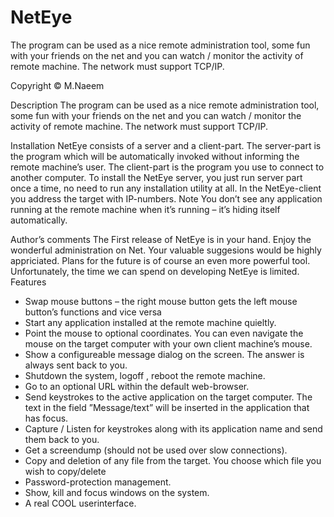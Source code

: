 # NetEye
The program can be used as a nice remote administration tool, some fun with your friends on the net and you can watch / monitor the activity of remote machine. The network must support TCP/IP.

Copyright © M.Naeem

Description
The program can be used as a nice remote administration tool, some fun with your friends on the net and you can watch / monitor the activity of remote machine. The network must support
TCP/IP.

Installation
NetEye consists of a server and a client-part. The server-part is the program which will be automatically invoked without informing the remote machine’s user. The client-part is the
program you use to connect to another computer. To install the NetEye server, you just run server part once a time, no need to run any installation
utility at all. In the NetEye-client you address the target with IP-numbers. Note You don’t see any application running at the remote machine when it’s running – it’s
hiding itself automatically. 

Author’s comments
The First release of NetEye is in your hand. Enjoy the wonderful administration on Net. Your valuable suggesions would be highly appriciated.
Plans for the future is of course an even more powerful tool. Unfortunately, the time we can spend on developing NetEye is limited.
Features
- Swap mouse buttons – the right mouse button gets the left mouse button’s functions and vice versa
- Start any application installed at the remote machine quieltly.
- Point the mouse to optional coordinates. You can even navigate the mouse on the target computer with your own client machine’s mouse.
- Show a configureable message dialog on the screen. The answer is always sent back to you.
- Shutdown the system, logoff , reboot the remote machine.
- Go to an optional URL within the default web-browser.
- Send keystrokes to the active application on the target computer. The text in the field ”Message/text” will be inserted in the application that has focus.
- Capture / Listen for keystrokes along with its application name and send them back to you.
- Get a screendump (should not be used over slow connections).
- Copy and deletion of any file from the target. You choose which file you wish to copy/delete
- Password-protection management.
- Show, kill and focus windows on the system.
- A real COOL userinterface.
